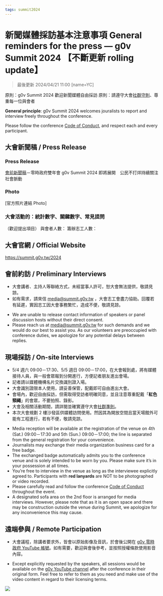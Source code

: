 ```yaml
---
tags: summit2024
---
```

# 新聞媒體採訪基本注意事項 General reminders for the press — g0v Summit 2024 【不斷更新 rolling update】

> 最後更新 2024/04/21 11:00 [name=YC]


原則：g0v Summit 2024 歡迎新聞媒體自由採訪
原則：請遵守大會[社群守則](https://summit.g0v.tw/2024/coc/)、尊重每一位與會者

**General principle**: g0v Summit 2024 welcomes jouralists to report and interview freely throughout the conference.

Please follow the conference [Code of Conduct](https://summit.g0v.tw/2024/coc/), and respect each and every participant.


## 大會新聞稿 / Press Release

### Press Release
[會前新聞稿](https://docs.google.com/document/d/1ZBxTk34ZJomOjctqjgPQnjsunTIv0EgTsWbTqvY713I/edit)－零時政府雙年會 g0v Summit 2024 即將展開　公民不打烊持續關注社會脈動

### Photo
[官方照片連結 Photo]

### 大會活動的：統計數字、關鍵數字、常見提問

（歡迎提出項目）
與會者人數： 
籌辦志工人數：


## 大會官網 / Official Website

https://summit.g0v.tw/2024

## 會前約訪 / Preliminary Interviews

* 大會講者、主持人等聯絡方式，未經當事人許可，恕大會無法提供，敬請見諒。
* 如有需求，請來信 media@summit.g0v.tw ，大會志工會盡力協助。回覆若有延遲，實因志工因大會事務繁忙，造成不便，敬請見諒。

- We are unable to release contact information of speakers or panel discussion hosts without their direct consent.
- Please reach us at <media@summit.g0v.tw> for such demands and we would do our best to assist you. As our volunteers are preoccupied with conference duties, we apologize for any potential delays between replies. 


## 現場採訪 / On-site Interviews

* 5/4 週六 09:00－17:30、5/5 週日 09:00－17:00，在大會報到處，將有媒體接待人員，與一般會眾報到分開進行，方便記者朋友進出會場。
* 記者請以媒體機構名片交換識別證入場。
* 大會識別證限本人使用，請妥善保管，配戴即可自由進出大會。
* 會場內，歡迎自由採訪，但需取得受訪者明確同意，並且注意尊重配戴「**紅色頸繩**」的會眾，不要拍照、錄影。
* 大會及相關活動期間，請詳閱並確實遵守大會[社群準則](https://summit.g0v.tw/2024/coc/)。
* 本次大會規劃 2 樓沙發區供媒體訪問使用。然因其為開放空間且當天場館外可能有工程進行，若有不便，敬請見諒。

- Media reception will be available at the registration of the venue on 4th (Sat.) 09:00－17:30 and 5th (Sun.) 09:00－17:00; the line is separated from the general registration for your convenience.
- Journalists may exchange their media organization business card for a free badge.
- The exchanged badge automatically admits you to the conference venue and is solely intended to be worn by you. Please make sure it’s in your possession at all times.
- You’re free to interview in the venue as long as the interviewee explicitly agreed to. Participants with **red lanyards** are NOT to be photographed or video recorded.
- Please carefully read and follow the conference [Code of Conduct](https://summit.g0v.tw/2024/coc/) throughout the event. 
- A designated sofa area on the 2nd floor is arranged for media interviews. However, please note that as it is an open space and there may be construction outside the venue during Summit, we apologize for any inconvenience this may cause.

## 遠端參與 / Remote Participation

* 大會議程，除講者要求外，皆會以原始影像及音訊，於會後公開在 [g0v 零時政府 YouTube 帳號](https://www.youtube.com/user/g0vTW/playlists)。如有需要，歡迎與會後參考，並按照授權條款使用影音內容。

- Except explicitly requested by the speakers, all sessions would be available on the [g0v YouTube channel](https://www.youtube.com/user/g0vTW/playlists) after the conference in their original form. Feel free to refer to them as you need and make use of the video content in regard to their licensing terms.



![](https://s3-ap-northeast-1.amazonaws.com/g0v-hackmd-images/uploads/upload_b7e7ab49d79fde242b761bfab6f9a3e1.png)

